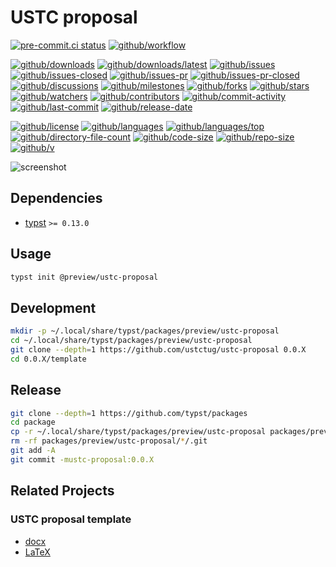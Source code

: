 # USTC proposal

[![pre-commit.ci status](https://results.pre-commit.ci/badge/github/ustctug/ustc-proposal/main.svg)](https://results.pre-commit.ci/latest/github/ustctug/ustc-proposal/main)
[![github/workflow](https://github.com/ustctug/ustc-proposal/actions/workflows/main.yml/badge.svg)](https://github.com/ustctug/ustc-proposal/actions)

[![github/downloads](https://shields.io/github/downloads/ustctug/ustc-proposal/total)](https://github.com/ustctug/ustc-proposal/releases)
[![github/downloads/latest](https://shields.io/github/downloads/ustctug/ustc-proposal/latest/total)](https://github.com/ustctug/ustc-proposal/releases/latest)
[![github/issues](https://shields.io/github/issues/ustctug/ustc-proposal)](https://github.com/ustctug/ustc-proposal/issues)
[![github/issues-closed](https://shields.io/github/issues-closed/ustctug/ustc-proposal)](https://github.com/ustctug/ustc-proposal/issues?q=is%3Aissue+is%3Aclosed)
[![github/issues-pr](https://shields.io/github/issues-pr/ustctug/ustc-proposal)](https://github.com/ustctug/ustc-proposal/pulls)
[![github/issues-pr-closed](https://shields.io/github/issues-pr-closed/ustctug/ustc-proposal)](https://github.com/ustctug/ustc-proposal/pulls?q=is%3Apr+is%3Aclosed)
[![github/discussions](https://shields.io/github/discussions/ustctug/ustc-proposal)](https://github.com/ustctug/ustc-proposal/discussions)
[![github/milestones](https://shields.io/github/milestones/all/ustctug/ustc-proposal)](https://github.com/ustctug/ustc-proposal/milestones)
[![github/forks](https://shields.io/github/forks/ustctug/ustc-proposal)](https://github.com/ustctug/ustc-proposal/network/members)
[![github/stars](https://shields.io/github/stars/ustctug/ustc-proposal)](https://github.com/ustctug/ustc-proposal/stargazers)
[![github/watchers](https://shields.io/github/watchers/ustctug/ustc-proposal)](https://github.com/ustctug/ustc-proposal/watchers)
[![github/contributors](https://shields.io/github/contributors/ustctug/ustc-proposal)](https://github.com/ustctug/ustc-proposal/graphs/contributors)
[![github/commit-activity](https://shields.io/github/commit-activity/w/ustctug/ustc-proposal)](https://github.com/ustctug/ustc-proposal/graphs/commit-activity)
[![github/last-commit](https://shields.io/github/last-commit/ustctug/ustc-proposal)](https://github.com/ustctug/ustc-proposal/commits)
[![github/release-date](https://shields.io/github/release-date/ustctug/ustc-proposal)](https://github.com/ustctug/ustc-proposal/releases/latest)

[![github/license](https://shields.io/github/license/ustctug/ustc-proposal)](https://github.com/ustctug/ustc-proposal/blob/main/LICENSE)
[![github/languages](https://shields.io/github/languages/count/ustctug/ustc-proposal)](https://github.com/ustctug/ustc-proposal)
[![github/languages/top](https://shields.io/github/languages/top/ustctug/ustc-proposal)](https://github.com/ustctug/ustc-proposal)
[![github/directory-file-count](https://shields.io/github/directory-file-count/ustctug/ustc-proposal)](https://github.com/ustctug/ustc-proposal)
[![github/code-size](https://shields.io/github/languages/code-size/ustctug/ustc-proposal)](https://github.com/ustctug/ustc-proposal)
[![github/repo-size](https://shields.io/github/repo-size/ustctug/ustc-proposal)](https://github.com/ustctug/ustc-proposal)
[![github/v](https://shields.io/github/v/release/ustctug/ustc-proposal)](https://github.com/ustctug/ustc-proposal)

![screenshot](template/images/thumbnail.png)

## Dependencies

- [typst](https://github.com/typst/typst) `>= 0.13.0`

## Usage

```sh
typst init @preview/ustc-proposal
```

## Development

```sh
mkdir -p ~/.local/share/typst/packages/preview/ustc-proposal
cd ~/.local/share/typst/packages/preview/ustc-proposal
git clone --depth=1 https://github.com/ustctug/ustc-proposal 0.0.X
cd 0.0.X/template
```

## Release

```sh
git clone --depth=1 https://github.com/typst/packages
cd package
cp -r ~/.local/share/typst/packages/preview/ustc-proposal packages/preview
rm -rf packages/preview/ustc-proposal/*/.git
git add -A
git commit -mustc-proposal:0.0.X
```

## Related Projects

### USTC proposal template

- [docx](https://cicpi.ustc.edu.cn/indico/conferenceDisplay.py?confId=971)
- [LaTeX](https://github.com/cgdsss/thesis_proposal_ustc)
